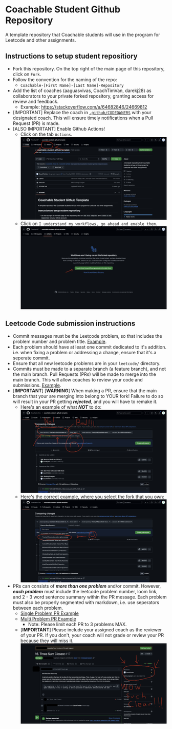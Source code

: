 # Coachable Student Github Repository 
A template repository that Coachable students will use in the program for Leetcode and other assignments.


## Instructions to setup student repositiory
- Fork this repository. On the top right of the main page of this repository, click on `Fork`.
- Follow the convention for the naming of the repo: 
  - `Coachable-[First Name]-[Last Name]-Repository`
- Add the list of coaches (aaguasvivas, CoachTimVan, darekj28) as collaborators to your private forked repository, granting access for review and feedback.
  - Example: https://stackoverflow.com/a/64682846/24669812
- [IMPORTANT] Replace the coach in [`.github/CODEOWNERS`](https://github.com/Coachable-Dev/coachable-student-github-template/blob/main/.github/CODEOWNERS#L1) with your designated coach. This will ensure timely notifications when a Pull Request (PR) is made.
- [ALSO IMPORTANT] Enable Github Actions!
  - Click on the tab `Actions`.
  ![Image 1](images/GithubActionsTab.png)
  - Click on `I understand my workflows, go ahead and enable them`.
  ![Image 2](images/GithubActionsPage.png)


## Leetcode Code submission instructions 
- Commit messages must be the Leetcode problem, so that includes the problem number and problem title. [Example](https://github.com/Coachable-Dev/coachable-student-github-template/commit/72aca819a24053392f8ea2e93645233093f48450).
- Each problem should have at least one commit dedicated to it's addition. i.e. when fixing a problem or addressing a change, ensure that it's a seperate commit.
- Ensure that all new leetcode problems are in your `leetcode/` directory.
- Commits must be made to a separate branch (a feature branch), and not the main branch. Pull Requests (PRs) will be made to merge into the main branch. This will allow coaches to review your code and submissions. [Example](https://github.com/Coachable-Dev/coachable-student-github-template/commits/2024-11-13-submission).
- [**IMPORTANT**] [**WARNING**] When making a PR, ensure that the main branch that your are merging into belong to YOUR fork! Failure to do so will result in your PR getting ***rejected***, and you will have to remake it.
  - Here's an example of what ***NOT*** to do:
  ![Image 4](images/GithubBadFork.png)
  - Here's the correct example, where you select the fork that you own:
  ![Image 5](images/GithubGoodFork.png)
- PRs can consists of ***more than one problem*** and/or commit. However, ***each problem*** must include the leetcode problem number, loom link, and 2 - 3 word sentence summary within the PR message. Each problem must also be properly segmented with markdown, i.e. use seperators between each problem.
  - [Single Problem PR Example](https://github.com/Coachable-Dev/coachable-student-github-template/pull/1)
  - [Multi Problem PR Example](https://github.com/TimothyV97/coachable-student-github-template/pull/2)
    - Note: Please limit each PR to 3 problems MAX.
  - [**IMPORTANT**] Please include your assigned coach as the reviewer of your PR. If you don't, your coach will not grade or review your PR because they will miss it.
  ![Image 3](images/GithubReviewers.png)
